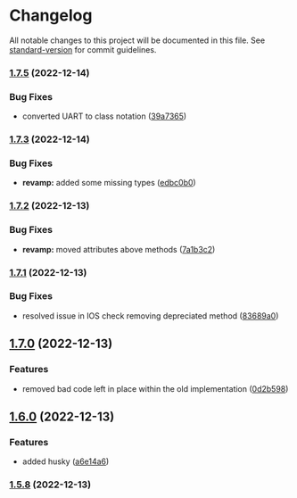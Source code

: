 # Changelog

All notable changes to this project will be documented in this file. See [standard-version](https://github.com/conventional-changelog/standard-version) for commit guidelines.

### [1.7.5](https://github.com/espruino-tools/uart/compare/v1.7.3...v1.7.5) (2022-12-14)


### Bug Fixes

* converted UART to class notation ([39a7365](https://github.com/espruino-tools/uart/commit/39a73653f501d84c4ad2403a161e0cad60af9025))

### [1.7.3](https://github.com/espruino-tools/uart/compare/v1.7.2...v1.7.3) (2022-12-14)


### Bug Fixes

* **revamp:** added some missing types ([edbc0b0](https://github.com/espruino-tools/uart/commit/edbc0b012f66fe05b989c6eff0e59a3133555129))

### [1.7.2](https://github.com/espruino-tools/uart/compare/v1.7.1...v1.7.2) (2022-12-13)


### Bug Fixes

* **revamp:** moved attributes above methods ([7a1b3c2](https://github.com/espruino-tools/uart/commit/7a1b3c2a0b2504dafdd0404a956e8bebe52d4d5a))

### [1.7.1](https://github.com/espruino-tools/uart/compare/v1.7.0...v1.7.1) (2022-12-13)


### Bug Fixes

* resolved issue in IOS check removing depreciated method ([83689a0](https://github.com/espruino-tools/uart/commit/83689a03aaf60cc3ec091af0f5c6bf8950227b42))

## [1.7.0](https://github.com/espruino-tools/uart/compare/v1.6.0...v1.7.0) (2022-12-13)


### Features

* removed bad code left in place within the old implementation ([0d2b598](https://github.com/espruino-tools/uart/commit/0d2b598d300d999921449de286e1312b02812b03))

## [1.6.0](https://github.com/espruino-tools/uart/compare/v1.5.8...v1.6.0) (2022-12-13)


### Features

* added husky ([a6e14a6](https://github.com/espruino-tools/uart/commit/a6e14a65292d72e009c2b6cb67f893234310c80e))

### [1.5.8](https://github.com/espruino-tools/uart/compare/v1.5.7...v1.5.8) (2022-12-13)
